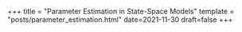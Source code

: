 +++
title = "Parameter Estimation in State-Space Models"
template = "posts/parameter_estimation.html"
date=2021-11-30
draft=false
+++